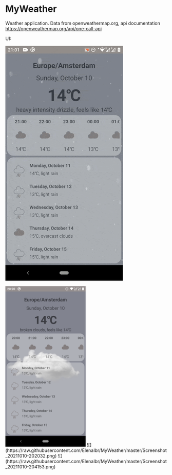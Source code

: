 # MyWeather

Weather application.
Data from openweathermap.org, api documentation https://openweathermap.org/api/one-call-api

UI:

![](https://raw.githubusercontent.com/ElenaIbr/MyWeather/master/demo_weather.gif)

<img src="https://raw.githubusercontent.com/ElenaIbr/MyWeather/master/Screenshot_20211010-202032.png" alt="Your image title" width="250"/>
![](https://raw.githubusercontent.com/ElenaIbr/MyWeather/master/Screenshot_20211010-202032.png)
![](https://raw.githubusercontent.com/ElenaIbr/MyWeather/master/Screenshot_20211010-204153.png)








